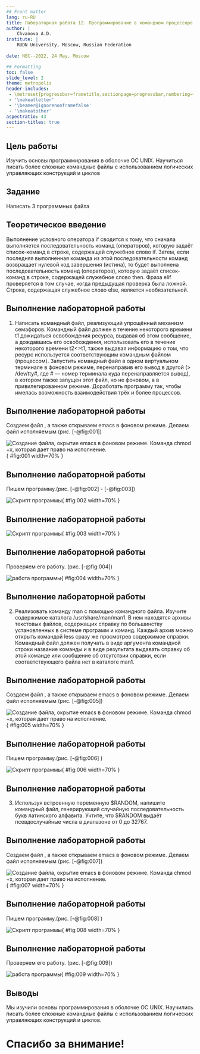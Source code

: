 ```yaml
---
## Front matter
lang: ru-RU
title: Лабораторная работа 12. Программирование в командном процессоре ОС UNIX. Расширенное программирование
author: |
	Chvanova A.D.
institute: |
	RUDN University, Moscow, Russian Federation
	
date: NEC--2022, 24 May, Moscow

## Formatting
toc: false
slide_level: 2
theme: metropolis
header-includes: 
 - \metroset{progressbar=frametitle,sectionpage=progressbar,numbering=fraction}
 - '\makeatletter'
 - '\beamer@ignorenonframefalse'
 - '\makeatother'
aspectratio: 43
section-titles: true
---
```


## Цель работы

Изучить основы программирования в оболочке ОС UNIX. Научиться писать более сложные командные файлы с использованием логических управляющих конструкций и циклов

## Задание

Написать 3 программных файла

## Теоретическое введение

Выполнение условного оператора if сводится к тому, что сначала выполняется последовательность команд (операторов), которую задаёт список-команд в строке, содержащей
служебное слово if. Затем, если последняя выполненная команда из этой последовательности команд возвращает нулевой код завершения (истина), то будет выполнена
последовательность команд (операторов), которую задаёт список-команд в строке, содержащей служебное слово then. Фраза elif проверяется в том случае, когда предыдущая
проверка была ложной. Строка, содержащая служебное слово else, является необязательной. 

## Выполнение лабораторной работы

1. Написать командный файл, реализующий упрощённый механизм семафоров. Командный файл должен в течение некоторого времени t1 дожидаться освобождения
ресурса, выдавая об этом сообщение, а дождавшись его освобождения, использовать
его в течение некоторого времени t2<>t1, также выдавая информацию о том, что
ресурс используется соответствующим командным файлом (процессом). Запустить
командный файл в одном виртуальном терминале в фоновом режиме, перенаправив
его вывод в другой (> /dev/tty#, где # — номер терминала куда перенаправляется
вывод), в котором также запущен этот файл, но не фоновом, а в привилегированном
режиме. Доработать программу так, чтобы имелась возможность взаимодействия трёх
и более процессов.

## Выполнение лабораторной работы

Создаем файл , а также открываем emacs в фоновом режиме. Делаем файл исполняемым (рис. [-@fig:001])

![Создание файла, окрытие emacs в фоновом режиме. Команда chmod +x, которая дает право на исполнение.](image/1.1.png){ #fig:001 width=70% }

## Выполнение лабораторной работы

Пишем программу.(рис. [-@fig:002] - [-@fig:003])

![Скрипт программы](image/1(1).png){ #fig:002 width=70% }

## Выполнение лабораторной работы

![Скрипт программы](image/1(2).png){ #fig:003 width=70% }

## Выполнение лабораторной работы

Проверяем его работу. (рис. [-@fig:004])

![работа программы](image/1.2.png){ #fig:004 width=70% }

## Выполнение лабораторной работы

2. Реализовать команду man с помощью командного файла. Изучите содержимое каталога /usr/share/man/man1. В нем находятся архивы текстовых файлов, содержащих
справку по большинству установленных в системе программ и команд. Каждый архив
можно открыть командой less сразу же просмотрев содержимое справки. Командный
файл должен получать в виде аргумента командной строки название команды и в виде
результата выдавать справку об этой команде или сообщение об отсутствии справки,
если соответствующего файла нет в каталоге man1.

## Выполнение лабораторной работы

Создаем файл , а также открываем emacs в фоновом режиме. Делаем файл исполняемым (рис. [-@fig:005])

![Создание файла, окрытие emacs в фоновом режиме. Команда chmod +x, которая дает право на исполнение.](image/1.2.png){ #fig:005 width=70% }

## Выполнение лабораторной работы

Пишем программу.(рис. [-@fig:006] )

![Скрипт программы](image/2.png){ #fig:006 width=70% }

## Выполнение лабораторной работы

3. Используя встроенную переменную $RANDOM, напишите командный файл, генерирующий случайную последовательность букв латинского алфавита. Учтите, что $RANDOM
выдаёт псевдослучайные числа в диапазоне от 0 до 32767.

## Выполнение лабораторной работы

Создаем файл , а также открываем emacs в фоновом режиме. Делаем файл исполняемым (рис. [-@fig:007])

![Создание файла, окрытие emacs в фоновом режиме. Команда chmod +x, которая дает право на исполнение.](image/3.1.png){ #fig:007 width=70% }

## Выполнение лабораторной работы

Пишем программу.(рис. [-@fig:008] )

![Скрипт программы](image/3.png){ #fig:008 width=70% }

## Выполнение лабораторной работы

Проверяем его работу. (рис. [-@fig:009])

![работа программы](image/3.2.png){ #fig:009 width=70% }

## Выводы


Мы изучили основы программирования в оболочке ОС UNIX. Научились писать более
сложные командные файлы с использованием логических управляющих конструкций
и циклов.

# Спасибо за внимание!

